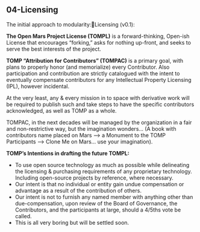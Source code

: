 ## 04-Licensing

The initial approach to modularity:Licensing (v0.1):

**The Open Mars Project License (TOMPL)** is a forward-thinking, Open-ish License that encourages “forking,” asks for nothing up-front, and seeks to serve the best interests of the project.

**TOMP “Attribution for Contributors” (TOMPAC)** is a primary goal, with plans to properly honor (and memorialize) every Contributor. Also participation and contribution are strictly catalogued with the intent to eventually compensate contributors for any Intellectual Property Licensing (IPL), however incidental.

At the very least, any & every mission in to space with derivative work will be required to publish such and take steps to have the specific contributors acknowledged, as well as TOMP as a whole.

TOMPAC, in the next decades will be managed by the organization in a fair and non-restrictive way, but the imagination wonders… (A book with contributors name placed on Mars —> a Monument to the TOMP Participants —> Clone Me on Mars… use your imagination).

**TOMP’s Intentions in drafting the future TOMPL:**
* To use open source technology as much as possible while delineating the licensing & purchasing requirements of any proprietary technology. Including open-source projects by reference, where necessary.
* Our intent is that no individual or entity gain undue compensation or advantage as a result of the contribution of others.
* Our intent is not to furnish any named member with anything other than due-compensation, upon review of the Board of Governance, the Contributors, and the participants at large, should a 4/5ths vote be called.
* This is all very boring but will be settled soon.
